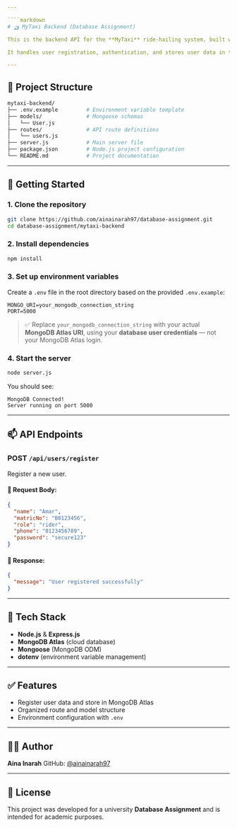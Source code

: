 ```yaml
---

````markdown
# 🛺 MyTaxi Backend (Database Assignment)

This is the backend API for the **MyTaxi** ride-hailing system, built with **Node.js**, **Express**, and **MongoDB Atlas**.

It handles user registration, authentication, and stores user data in the MongoDB `ride_hailing_system` database.

---
```


## 📁 Project Structure

```bash
mytaxi-backend/
├── .env.example         # Environment variable template
├── models/              # Mongoose schemas
│   └── User.js
├── routes/              # API route definitions
│   └── users.js
├── server.js            # Main server file
├── package.json         # Node.js project configuration
└── README.md            # Project documentation
````

---

## 🚀 Getting Started

### 1. Clone the repository

```bash
git clone https://github.com/ainainarah97/database-assignment.git
cd database-assignment/mytaxi-backend
```

### 2. Install dependencies

```bash
npm install
```

### 3. Set up environment variables

Create a `.env` file in the root directory based on the provided `.env.example`:

```env
MONGO_URI=your_mongodb_connection_string
PORT=5000
```

> ✅ Replace `your_mongodb_connection_string` with your actual **MongoDB Atlas URI**, using your **database user credentials** — not your MongoDB Atlas login.

### 4. Start the server

```bash
node server.js
```

You should see:

```
MongoDB Connected!
Server running on port 5000
```

---

## 📫 API Endpoints

### POST `/api/users/register`

Register a new user.

#### 🔸 Request Body:

```json
{
  "name": "Amar",
  "matricNo": "B0123456",
  "role": "rider",
  "phone": "0123456789",
  "password": "secure123"
}
```

#### 🔸 Response:

```json
{
  "message": "User registered successfully"
}
```

---

## 🧠 Tech Stack

* **Node.js** & **Express.js**
* **MongoDB Atlas** (cloud database)
* **Mongoose** (MongoDB ODM)
* **dotenv** (environment variable management)

---

## ✅ Features

* Register user data and store in MongoDB Atlas
* Organized route and model structure
* Environment configuration with `.env`

---

## 👩‍💻 Author

**Aina Inarah**
GitHub: [@ainainarah97](https://github.com/ainainarah97)

---

## 📜 License

This project was developed for a university **Database Assignment** and is intended for academic purposes.

```
